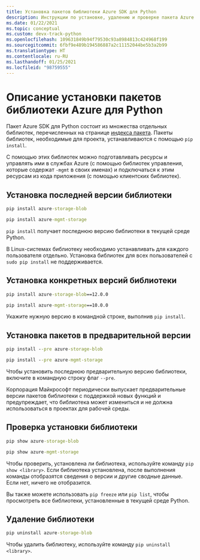 ```yaml
---
title: Установка пакетов библиотеки Azure SDK для Python
description: Инструкции по установке, удалению и проверке пакета Azure SDK или библиотек Python с помощью pip. Эта статься содержит сведения об установке конкретных версий и предварительных версий пакетов.
ms.date: 01/22/2021
ms.topic: conceptual
ms.custom: devx-track-python
ms.openlocfilehash: 109631849b94f79530c93a8984813c424968f199
ms.sourcegitcommit: 6fbf9e489b194586887a2c11152044be5b3a2b99
ms.translationtype: HT
ms.contentlocale: ru-RU
ms.lasthandoff: 01/25/2021
ms.locfileid: "98759555"
---
```

# <a name="how-to-install-azure-library-packages-for-python"></a>Описание установки пакетов библиотеки Azure для Python

Пакет Azure SDK для Python состоит из множества отдельных библиотек, перечисленных на странице [индекса пакета](azure-sdk-library-package-index.md). Пакеты библиотек, необходимые для проекта, устанавливаются с помощью `pip install`.

С помощью этих библиотек можно подготавливать ресурсы и управлять ими в службах Azure (с помощью библиотек управления, которые содержат `-mgmt` в своих именах) и подключаться к этим ресурсам из кода приложения (с помощью клиентских библиотек).

## <a name="install-the-latest-version-of-a-library"></a>Установка последней версии библиотеки

```cmd
pip install azure-storage-blob
```

```cmd
pip install azure-mgmt-storage
```

`pip install` получает последнюю версию библиотеки в текущей среде Python.

В Linux-системах библиотеку необходимо устанавливать для каждого пользователя отдельно. Установка библиотек для всех пользователей с `sudo pip install` не поддерживается.

## <a name="install-specific-library-versions"></a>Установка конкретных версий библиотеки

```cmd
pip install azure-storage-blob==12.0.0
```

```cmd
pip install azure-mgmt-storage==10.0.0
```

Укажите нужную версию в командной строке, выполнив `pip install`.

## <a name="install-preview-packages"></a>Установка пакетов в предварительной версии

```cmd
pip install --pre azure-storage-blob
```

```cmd
pip install --pre azure-mgmt-storage
```

Чтобы установить последнюю предварительную версию библиотеки, включите в командную строку флаг `--pre`.

Корпорация Майкрософт периодически выпускает предварительные версии пакетов библиотеки с поддержкой новых функций и предупреждает, что библиотека может измениться и не должна использоваться в проектах для рабочей среды.

## <a name="verify-a-library-installation"></a>Проверка установки библиотеки

```cmd
pip show azure-storage-blob
```

```cmd
pip show azure-mgmt-storage
```

Чтобы проверить, установлена ли библиотека, используйте команду `pip show <library>`. Если библиотека установлена, после выполнения команды отобразятся сведения о версии и другие сводные данные. Если нет, ничего не отобразится.

Вы также можете использовать `pip freeze` или `pip list`, чтобы просмотреть все библиотеки, установленные в текущей среде Python.

## <a name="uninstall-a-library"></a>Удаление библиотеки

```cmd
pip uninstall azure-storage-blob
```

Чтобы удалить библиотеку, используйте команду `pip uninstall <library>`.
